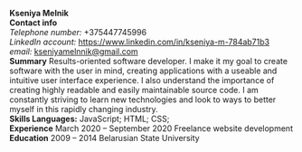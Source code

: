 
**Kseniya Melnik**  
**Contact info**   
*Telephone number:* +375447745996   
*LinkedIn account:* https://www.linkedin.com/in/kseniya-m-784ab71b3   
*email:* kseniyamelnnik@gmail.com  
**Summary** Results-oriented software developer. I make it my goal to create software with the user in mind, creating applications with a useable and intuitive user interface experience. I also understand the importance of creating highly readable and easily maintainable source code. I am constantly striving to learn new technologies and look to ways to better myself in this rapidly changing industry.  
**Skills Languages:** JavaScript; HTML; CSS;  
**Experience** March 2020 – September 2020 Freelance website development  
**Education** 2009 – 2014 Belarusian State University
